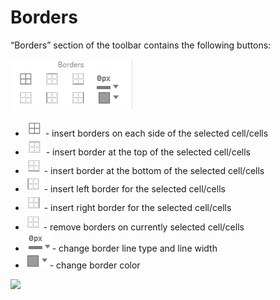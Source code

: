 # Borders

“Borders” section of the toolbar contains the following buttons:

![](<../.gitbook/assets/image (77).png>)

* <img src="../.gitbook/assets/image (78).png" alt="" data-size="original"> -&#x20;
  insert borders on each side of the selected cell/cells
* <img src="../.gitbook/assets/image (79).png" alt="" data-size="original"> -&#x20;
  insert border at the top of the selected cell/cells
* <img src="../.gitbook/assets/image (80).png" alt="" data-size="original"> -&#x20;
  insert border at the bottom of the selected cell/cells
* <img src="../.gitbook/assets/image (81).png" alt="" data-size="original"> -&#x20;
  insert left border for the selected cell/cells
* <img src="../.gitbook/assets/image (82).png" alt="" data-size="original"> -&#x20;
  insert right border for the selected cell/cells
* <img src="../.gitbook/assets/image (83).png" alt="" data-size="original"> -&#x20;
  remove borders on currently selected cell/cells
* <img src="../.gitbook/assets/image (84).png" alt="" data-size="original"> -&#x20;
  change border line type and line width
* <img src="../.gitbook/assets/image (85).png" alt="" data-size="original"> -&#x20;
  change border color

![](../.gitbook/assets/2019-04-02\_12-01-39.gif)
